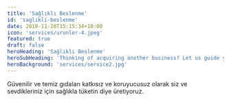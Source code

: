 ```yaml
---
title: 'Sağlıklı Beslenme'
id: 'saglikli-beslenme'
date: 2018-11-28T15:15:34+10:00
icon: 'services/urunler-4.jpeg'
featured: true
draft: false
heroHeading: 'Sağlıklı Beslenme'
heroSubHeading: 'Thinking of acquiring another business? Let us guide you through the process.'
heroBackground: 'services/service2.jpg'
---
```


Güvenilir ve temiz gıdaları katkısız ve koruyucusuz olarak siz ve sevdikleriniz için sağlıkla tüketin diye üretiyoruz.


